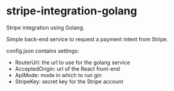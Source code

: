 # stripe-integration-golang

Stripe integration using Golang.

Simple back-end service to request a payment intent from Stripe.

config.json contains settings:
- RouterUrl: the url to use for the golang service
- AcceptedOrigin: url of the React front-end
- ApiMode: mode in which to run gin
- StripeKey: secret key for the Stripe account